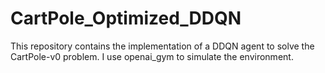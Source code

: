 # CartPole_Optimized_DDQN
This repository contains the implementation of a DDQN agent to solve the CartPole-v0 problem. I use openai_gym to simulate the environment.
